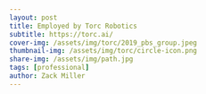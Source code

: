 ```yaml
---
layout: post
title: Employed by Torc Robotics
subtitle: https://torc.ai/
cover-img: /assets/img/torc/2019_pbs_group.jpeg
thumbnail-img: /assets/img/torc/circle-icon.png
share-img: /assets/img/path.jpg
tags: [professional]
author: Zack Miller
---
```


